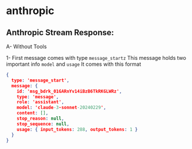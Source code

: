 # anthropic

## Anthropic Stream Response: 

A- Without Tools 

1- First message comes with type `message_startz` This message holds two important info `model` and `usage`
It comes with this format 
```json
{
  type: 'message_start',
  message: {
    id: 'msg_bdrk_01GARnYv14iBzB6TkRKGLWRz',
    type: 'message',
    role: 'assistant',
    model: 'claude-3-sonnet-20240229',
    content: [],
    stop_reason: null,
    stop_sequence: null,
    usage: { input_tokens: 288, output_tokens: 1 }
  }
}
```
